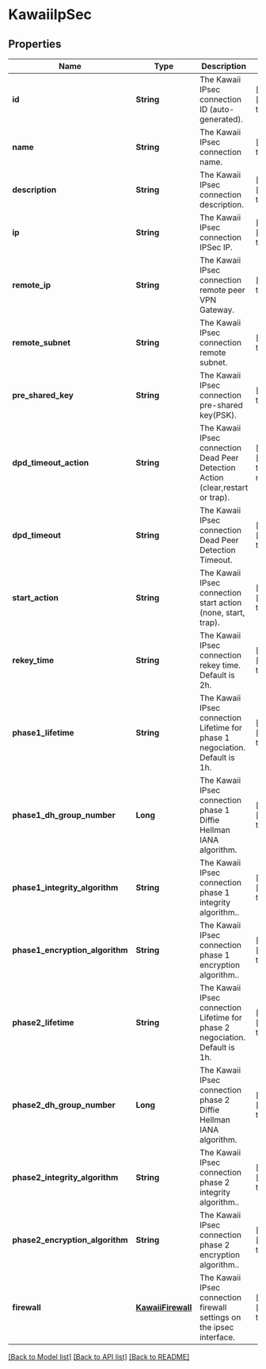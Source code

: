# KawaiiIpSec
## Properties

| Name | Type | Description | Notes |
|------------ | ------------- | ------------- | -------------|
| **id** | **String** | The Kawaii IPsec connection ID (auto-generated). | [optional] [default to null] |
| **name** | **String** | The Kawaii IPsec connection name. | [default to null] |
| **description** | **String** | The Kawaii IPsec connection description. | [optional] [default to null] |
| **ip** | **String** | The Kawaii IPsec connection IPSec IP. | [optional] [default to null] |
| **remote\_ip** | **String** | The Kawaii IPsec connection remote peer VPN Gateway. | [default to null] |
| **remote\_subnet** | **String** | The Kawaii IPsec connection remote subnet. | [default to null] |
| **pre\_shared\_key** | **String** | The Kawaii IPsec connection pre-shared key(PSK). | [default to null] |
| **dpd\_timeout\_action** | **String** | The Kawaii IPsec connection Dead Peer Detection Action (clear,restart or trap). | [optional] [default to restart] |
| **dpd\_timeout** | **String** | The Kawaii IPsec connection Dead Peer Detection Timeout. | [optional] [default to 240s] |
| **start\_action** | **String** | The Kawaii IPsec connection start action (none, start, trap). | [optional] [default to start] |
| **rekey\_time** | **String** | The Kawaii IPsec connection rekey time. Default is 2h. | [optional] [default to 2h] |
| **phase1\_lifetime** | **String** | The Kawaii IPsec connection Lifetime for phase 1 negociation. Default is 1h. | [optional] [default to 1h] |
| **phase1\_dh\_group\_number** | **Long** | The Kawaii IPsec connection phase 1 Diffie Hellman IANA algorithm. | [optional] [default to null] |
| **phase1\_integrity\_algorithm** | **String** | The Kawaii IPsec connection phase 1 integrity algorithm.. | [optional] [default to null] |
| **phase1\_encryption\_algorithm** | **String** | The Kawaii IPsec connection phase 1 encryption algorithm.. | [optional] [default to null] |
| **phase2\_lifetime** | **String** | The Kawaii IPsec connection Lifetime for phase 2 negociation. Default is 1h. | [optional] [default to 1h] |
| **phase2\_dh\_group\_number** | **Long** | The Kawaii IPsec connection phase 2 Diffie Hellman IANA algorithm. | [optional] [default to null] |
| **phase2\_integrity\_algorithm** | **String** | The Kawaii IPsec connection phase 2 integrity algorithm.. | [optional] [default to null] |
| **phase2\_encryption\_algorithm** | **String** | The Kawaii IPsec connection phase 2 encryption algorithm.. | [optional] [default to null] |
| **firewall** | [**KawaiiFirewall**](.md) | The Kawaii IPsec connection firewall settings on the ipsec interface. | [optional] [default to null] |

[[Back to Model list]](../README.md#documentation-for-models) [[Back to API list]](../README.md#documentation-for-api-endpoints) [[Back to README]](../README.md)

